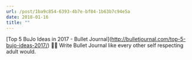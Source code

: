 ```yaml
---
url: /post/1ba9c854-6393-4b7e-bf84-1b63b7c94e5a
date: 2018-01-16
title: ""
---
```


\[Top 5 BuJo Ideas in 2017 - Bullet Journal\](http://bulletjournal.com/top-5-bujo-ideas-2017/) 🤦‍♂️ Write Bullet Journal like every other self respecting adult would.